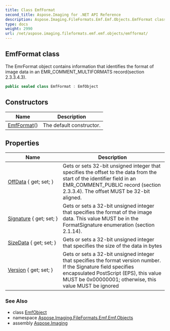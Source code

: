 ```yaml
---
title: Class EmfFormat
second_title: Aspose.Imaging for .NET API Reference
description: Aspose.Imaging.FileFormats.Emf.Emf.Objects.EmfFormat class. The EmrFormat object contains information that identifies the format of image data in an EMR_COMMENT_MULTIFORMATS recordsection 2.3.3.4.3
type: docs
weight: 2990
url: /net/aspose.imaging.fileformats.emf.emf.objects/emfformat/
---
```

## EmfFormat class

The EmrFormat object contains information that identifies the format of image data in an EMR_COMMENT_MULTIFORMATS record(section 2.3.3.4.3).

```csharp
public sealed class EmfFormat : EmfObject
```

## Constructors

| Name | Description |
| --- | --- |
| [EmfFormat](emfformat/)() | The default constructor. |

## Properties

| Name | Description |
| --- | --- |
| [OffData](../../aspose.imaging.fileformats.emf.emf.objects/emfformat/offdata/) { get; set; } | Gets or sets 32-bit unsigned integer that specifies the offset to the data from the start of the identifier field in an EMR_COMMENT_PUBLIC record (section 2.3.3.4). The offset MUST be 32-bit aligned. |
| [Signature](../../aspose.imaging.fileformats.emf.emf.objects/emfformat/signature/) { get; set; } | Gets or sets a 32-bit unsigned integer that specifies the format of the image data. This value MUST be in the FormatSignature enumeration (section 2.1.14). |
| [SizeData](../../aspose.imaging.fileformats.emf.emf.objects/emfformat/sizedata/) { get; set; } | Gets or sets a 32-bit unsigned integer that specifies the size of the data in bytes |
| [Version](../../aspose.imaging.fileformats.emf.emf.objects/emfformat/version/) { get; set; } | Gets or sets a 32-bit unsigned integer that specifies the format version number. If the Signature field specifies encapsulated PostScript (EPS), this value MUST be 0x00000001; otherwise, this value MUST be ignored |

### See Also

* class [EmfObject](../emfobject/)
* namespace [Aspose.Imaging.FileFormats.Emf.Emf.Objects](../../aspose.imaging.fileformats.emf.emf.objects/)
* assembly [Aspose.Imaging](../../)


